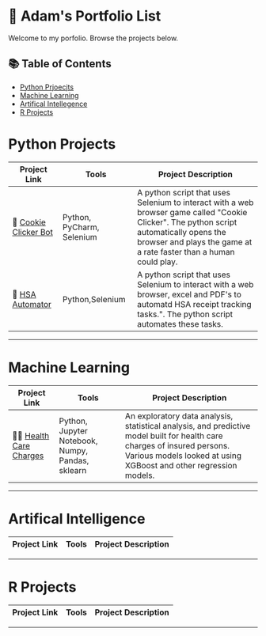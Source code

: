# 📝 Adam's Portfolio List
Welcome to my porfolio. Browse the projects below. 

## 📚 Table of Contents
- [Python Prjoecjts](#python-projects)
- [Machine Learning](#machine-learning)
- [Artifical Intellegence](#artifical-intelligence)
- [R Projects](#r-projects)


# Python Projects
| Project Link | Tools | Project Description | 
|---|---|---|
| 🍪 [Cookie Clicker Bot](https://github.com/atomsc/Cookie-Clicker-Game-Bot) | Python, PyCharm, Selenium | A python script that uses Selenium to interact with a web browser game called "Cookie Clicker". The python script automatically opens the browser and plays the game at a rate faster than a human could play.    |
| 🧾 [HSA Automator](https://github.com/atomsc/HSA_Automator) | Python,Selenium | A python script that uses Selenium to interact with a web browser, excel and PDF's to automatd HSA receipt tracking tasks.". The python script automates these tasks.    |

***

# Machine Learning

| Project Link | Tools | Project Description | 
|---|---|---|
| 🧑‍⚕️ [Health Care Charges](https://github.com/atomsc/Health_Care_Costs) | Python, Jupyter Notebook, Numpy, Pandas, sklearn | An exploratory data analysis, statistical analysis, and predictive model built for health care charges of insured persons. Various models looked at using XGBoost and other regression models.   |


***


# Artifical Intelligence

| Project Link | Tools | Project Description | 
|---|---|---|


***

# R Projects

| Project Link | Tools | Project Description | 
|---|---|---|


***
